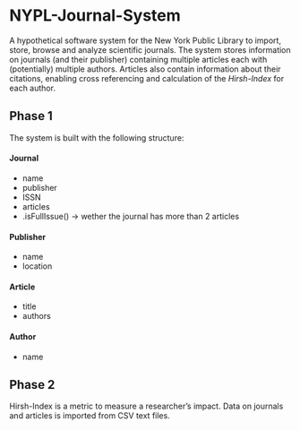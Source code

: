 # NYPL-Journal-System
A hypothetical software system for the New York Public Library to import, store, browse and analyze scientific journals. The system stores information on journals (and their publisher) containing multiple articles each with (potentially) multiple authors. Articles also contain information about their citations, enabling cross referencing and calculation of the _Hirsh-Index_ for each author.

## Phase 1
The system is built with the following structure:

#### Journal
  - name
  - publisher
  - ISSN
  - articles
  - .isFullIssue() → wether the journal has more than 2 articles

#### Publisher
- name
- location

#### Article
- title
- authors

#### Author
- name

## Phase 2
Hirsh-Index is a metric to measure a researcher’s impact. Data on journals and articles is imported from CSV text files. 
